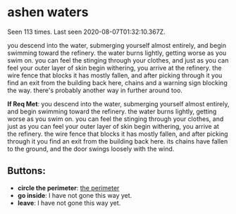 # ashen waters

Seen 113 times. Last seen 2020-08-07T01:32:10.367Z.

you descend into the water, submerging yourself almost entirely, and begin swimming toward the refinery. the water burns lightly, getting worse as you swim on. you can feel the stinging through your clothes, and just as you can feel your outer layer of skin begin withering, you arrive at the refinery. the wire fence that blocks it has mostly fallen, and after picking through it you find an exit from the building back here, chains and a warning sign blocking the way. there's probably another way in further around too.

**If Req Met**: you descend into the water, submerging yourself almost entirely, and begin swimming toward the refinery. the water burns lightly, getting worse as you swim on. you can feel the stinging through your clothes, and just as you can feel your outer layer of skin begin withering, you arrive at the refinery. the wire fence that blocks it has mostly fallen, and after picking through it you find an exit from the building back here. its chains have fallen to the ground, and the door swings loosely with the wind.

## Buttons:

- **circle the perimeter**: [the perimeter](the-perimeter-m15wlz.md)
- **go inside**: I have not gone this way yet.
- **leave**: I have not gone this way yet.